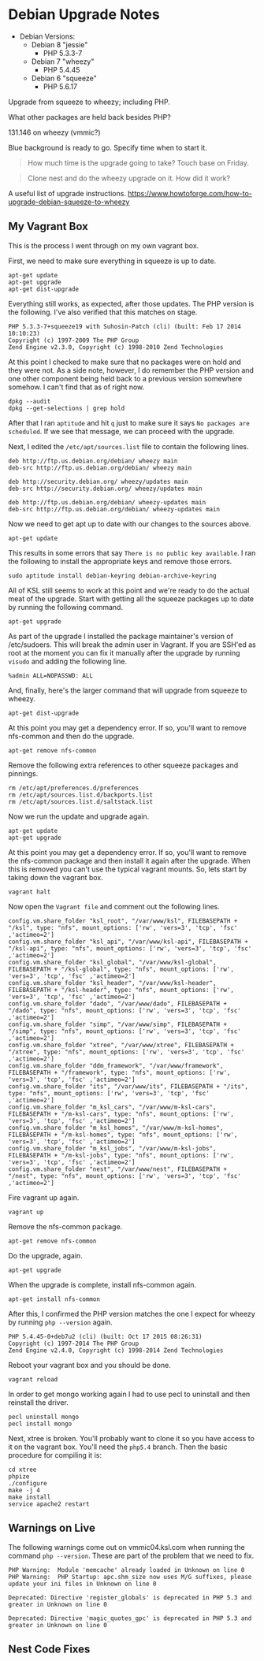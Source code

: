 # Debian Upgrade Notes

- Debian Versions:
    - Debian 8 "jessie"
        - PHP 5.3.3-7
    - Debian 7 "wheezy"
        - PHP 5.4.45
    - Debian 6 "squeeze"
        - PHP 5.6.17


Upgrade from squeeze to wheezy; including PHP.

What other packages are held back besides PHP?

131.146 on wheezy (vmmic?)

Blue background is ready to go. Specify time when to start it.

> How much time is the upgrade going to take? Touch base on Friday.

> Clone nest and do the wheezy upgrade on it. How did it work?

A useful list of upgrade instructions.
https://www.howtoforge.com/how-to-upgrade-debian-squeeze-to-wheezy

## My Vagrant Box

This is the process I went through on my own vagrant box.

First, we need to make sure everything in squeeze is up to date.

```
apt-get update
apt-get upgrade
apt-get dist-upgrade
```

Everything still works, as expected, after those updates. The PHP version
is the following. I've also verified that this matches on stage.

```
PHP 5.3.3-7+squeeze19 with Suhosin-Patch (cli) (built: Feb 17 2014 10:10:23) 
Copyright (c) 1997-2009 The PHP Group
Zend Engine v2.3.0, Copyright (c) 1998-2010 Zend Technologies
```

At this point I checked to make sure that no packages were on hold and they 
were not. As a side note, however, I do remember the PHP version and one other
component being held back to a previous version somewhere somehow. I can't 
find that as of right now.

```
dpkg --audit
dpkg --get-selections | grep hold
```

After that I ran `aptitude` and hit `q` just to make sure it says `No packages
are scheduled`. If we see that message, we can proceed with the upgrade.

Next, I edited the `/etc/apt/sources.list` file to contain the following lines.

```
deb http://ftp.us.debian.org/debian/ wheezy main
deb-src http://ftp.us.debian.org/debian/ wheezy main

deb http://security.debian.org/ wheezy/updates main
deb-src http://security.debian.org/ wheezy/updates main

deb http://ftp.us.debian.org/debian/ wheezy-updates main
deb-src http://ftp.us.debian.org/debian/ wheezy-updates main
```

Now we need to get apt up to date with our changes to the sources above.

```
apt-get update
```

This results in some errors that say `There is no public key available`. I ran 
the following to install the appropriate keys and remove those errors.

```
sudo aptitude install debian-keyring debian-archive-keyring
```

All of KSL still seems to work at this point and we're ready to do the actual
meat of the upgrade. Start with getting all the squeeze packages up to date by
running the following command.

```
apt-get upgrade
```

As part of the upgrade I installed the package maintainer's version of 
/etc/sudoers. This will break the admin user in Vagrant. If you are SSH'ed as 
root at the moment you can fix it manually after the upgrade by running `visudo` 
and adding the following line.

```
%admin ALL=NOPASSWD: ALL
```

And, finally, here's the larger command that will upgrade from squeeze to 
wheezy.

```
apt-get dist-upgrade
```

At this point you may get a dependency error. If so, you'll want to remove 
nfs-common and then do the upgrade.

```
apt-get remove nfs-common
```

Remove the following extra references to other squeeze packages and pinnings.

```
rm /etc/apt/preferences.d/preferences
rm /etc/apt/sources.list.d/backports.list
rm /etc/apt/sources.list.d/saltstack.list
```

Now we run the update and upgrade again.

```
apt-get update
apt-get upgrade
```

At this point you may get a dependency error. If so, you'll want to remove the 
nfs-common package and then install it again after the upgrade. When this is 
removed you can't use the typical vagrant mounts. So, lets start by taking
down the vagrant box.

```
vagrant halt
```

Now open the `Vagrant file` and comment out the following lines.

```
config.vm.share_folder "ksl_root", "/var/www/ksl", FILEBASEPATH + "/ksl", type: "nfs", mount_options: ['rw', 'vers=3', 'tcp', 'fsc' ,'actimeo=2']
config.vm.share_folder "ksl_api", "/var/www/ksl-api", FILEBASEPATH + "/ksl-api", type: "nfs", mount_options: ['rw', 'vers=3', 'tcp', 'fsc' ,'actimeo=2']
config.vm.share_folder "ksl_global", "/var/www/ksl-global", FILEBASEPATH + "/ksl-global", type: "nfs", mount_options: ['rw', 'vers=3', 'tcp', 'fsc' ,'actimeo=2']
config.vm.share_folder "ksl_header", "/var/www/ksl-header", FILEBASEPATH + "/ksl-header", type: "nfs", mount_options: ['rw', 'vers=3', 'tcp', 'fsc' ,'actimeo=2']
config.vm.share_folder "dado", "/var/www/dado", FILEBASEPATH + "/dado", type: "nfs", mount_options: ['rw', 'vers=3', 'tcp', 'fsc' ,'actimeo=2']
config.vm.share_folder "simp", "/var/www/simp", FILEBASEPATH + "/simp", type: "nfs", mount_options: ['rw', 'vers=3', 'tcp', 'fsc' ,'actimeo=2']
config.vm.share_folder "xtree", "/var/www/xtree", FILEBASEPATH + "/xtree", type: "nfs", mount_options: ['rw', 'vers=3', 'tcp', 'fsc' ,'actimeo=2']
config.vm.share_folder "ddm_framework", "/var/www/framework", FILEBASEPATH + "/framework", type: "nfs", mount_options: ['rw', 'vers=3', 'tcp', 'fsc' ,'actimeo=2']
config.vm.share_folder "its", "/var/www/its", FILEBASEPATH + "/its", type: "nfs", mount_options: ['rw', 'vers=3', 'tcp', 'fsc' ,'actimeo=2']
config.vm.share_folder "m_ksl_cars", "/var/www/m-ksl-cars", FILEBASEPATH + "/m-ksl-cars", type: "nfs", mount_options: ['rw', 'vers=3', 'tcp', 'fsc' ,'actimeo=2']
config.vm.share_folder "m_ksl_homes", "/var/www/m-ksl-homes", FILEBASEPATH + "/m-ksl-homes", type: "nfs", mount_options: ['rw', 'vers=3', 'tcp', 'fsc' ,'actimeo=2']
config.vm.share_folder "m_ksl_jobs", "/var/www/m-ksl-jobs", FILEBASEPATH + "/m-ksl-jobs", type: "nfs", mount_options: ['rw', 'vers=3', 'tcp', 'fsc' ,'actimeo=2']
config.vm.share_folder "nest", "/var/www/nest", FILEBASEPATH + "/nest", type: "nfs", mount_options: ['rw', 'vers=3', 'tcp', 'fsc' ,'actimeo=2']
```

Fire vagrant up again.

```
vagrant up
```

Remove the nfs-common package.

```
apt-get remove nfs-common
```

Do the upgrade, again.

```
apt-get upgrade
```

When the upgrade is complete, install nfs-common again.

```
apt-get install nfs-common
```

After this, I confirmed the PHP version matches the one I expect for wheezy by 
running `php --version` again.

```
PHP 5.4.45-0+deb7u2 (cli) (built: Oct 17 2015 08:26:31) 
Copyright (c) 1997-2014 The PHP Group
Zend Engine v2.4.0, Copyright (c) 1998-2014 Zend Technologies
```

Reboot your vagrant box and you should be done.

```
vagrant reload
```

In order to get mongo working again I had to use pecl to uninstall and then 
reinstall the driver.

```
pecl uninstall mongo
pecl install mongo
```

Next, xtree is broken. You'll probably want to clone it so you have access
to it on the vagrant box. You'll need the `php5.4` branch. Then the basic 
procedure for compiling it is:

```
cd xtree
phpize
./configure
make -j 4
make install
service apache2 restart
```

## Warnings on Live

The following warnings come out on vmmic04.ksl.com when running the command 
`php --version`. These are part of the problem that we need to fix.

```
PHP Warning:  Module 'memcache' already loaded in Unknown on line 0
PHP Warning:  PHP Startup: apc.shm_size now uses M/G suffixes, please update your ini files in Unknown on line 0

Deprecated: Directive 'register_globals' is deprecated in PHP 5.3 and greater in Unknown on line 0

Deprecated: Directive 'magic_quotes_gpc' is deprecated in PHP 5.3 and greater in Unknown on line 0
```

## Nest Code Fixes

